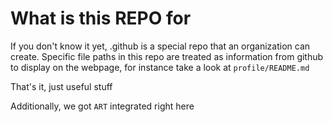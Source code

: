 # What is this REPO for

If you don't know it yet, .github is a special repo that an organization can create.
Specific file paths in this repo are treated as information from github to display on the webpage, for instance take a look at `profile/README.md`

That's it, just useful stuff

Additionally, we got `ART` integrated right here